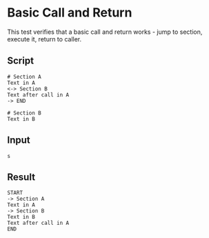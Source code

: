 # Basic Call and Return

This test verifies that a basic call and return works - jump to section, execute it, return to caller.

## Script
```cuentitos
# Section A
Text in A
<-> Section B
Text after call in A
-> END

# Section B
Text in B
```

## Input
```input
s
```

## Result
```result
START
-> Section A
Text in A
-> Section B
Text in B
Text after call in A
END
```
